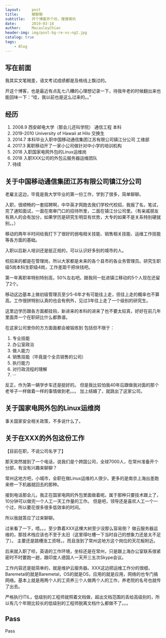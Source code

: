 ```yaml
---
layout:     post
title:      瞎聊聊
subtitle:   开个博客开个坑，慢慢填坑
date:       2019-03-18
author:     MacauleyChian
header-img: img/post-bg-re-vs-ng2.jpg
catalog: true
tags:
    - Blog
---
```


## 写在前面
我其实文笔贼差，语文考试成绩都是及格线上飘过的。

开这个博客，也是最近有点乱七八糟的心理想记录一下，待我年老的时候翻出来也能回味一下：“哇，我以前也是这么过来的。。”

## 经历
1. 2008.9 西安邮电大学（那会儿还叫学院） 通信工程 本科
2. 2019-2010 University of Hawaii at Hilo 交换生
3. 2014.7 本科毕业入职中国移动通信集团江苏有限公司镇江分公司 工维部
4. 2017.3 离职移动开了一家小公司做针对中小学的培训机构
5. 2018   入职国家电网外包的Linux运维岗
6. 2018   入职XXX公司的外包云服务器运维团队
7. 待续

## 关于中国移动通信集团江苏有限公司镇江分公司

老雇主这边，毕竟是我大学毕业的第一份工作，学到了很多，简单聊聊。

入职，很顺畅的一套招聘啊，中华英才网跑去我们学校代校招，我报了名，笔试，完了通知面试，一面在南审门口的招待所里，二面在镇江分公司里。（有亲戚朋友有熟人的会有加分，如果学历是研究生明显有优势，大专的如果不是关系特别硬就别。。）

移动的两年半时间给我打下了很好的弱电相关技能、销售相关技能、运维工作技能等各方面的基础。

入职以后新人培训还是挺正规的，可以认识好多别的城市的人。

校招来的都是在管理岗，所以大家都是未来的各个县市的各业务管理员。研究生职级5岗本科生职级4岗，工作差距千把块钱吧。

第一年离职率特别特别高，50%左右吧。跟我同一批进镇江移动的5个人现在还留了2个。

移动这边基本上做初级管理员至少5-6年才有可能往上走，但往上走的概率也不算高。工作很拼特别认真的也会有例外，见过3年往上走了一个级别的研究生。

这里边学历跟各方面都挂钩，新进来的本科的进来了也不要太较真，好好在前几年里面弄一个在职研比什么都靠谱。

在这家公司里你的方方面面都会被锻炼到
包括但不限于：
1. 专业技能
2. 办公室政治
3. 做人能力
4. 销售技能（毕竟是个全员销售的公司）
5. 执行能力
6. 对行政流程的理解
7. ···

反正，作为第一辆学步车还是挺好的。
但是我比较怕我40年后跟做我对面的那个老爷子一样做着一样的事情做到老。。。
加上结婚了，就跳出了这家公司。

## 关于国家电网外包的Linux运维岗
事关国家安全相关政策，不多说什么了。

## 关于在XXX的外包这份工作
【目前在职，不说公司名字了】

那天突然接到了一个电话，说我们是个跨国公司，全球7000人，在常州准备开个分部，有没有兴趣来聊聊？

常州这地方吧，小城市，全职在做Linux运维的人很少。更多的是南京上海出差跑来修一下机器就回去的那种。

接到电话那会儿，我正在国家电网的外包里面做着呢。属于那种只要技术跟上了，10分钟可以做完一个人工一天工作量的工作。
但是吧，领导还是喜欢人工一个一个过，所以要花很多很多低效率的时间。

所以我就答应了过来聊聊。

过来看了一下，唔。。。至少靠着XXX这棵大树至少没那么容易倒？
做云服务器运维的，那技术栈应该也不至于太旧（这里得吐槽一下当时自己的想象力还是太不足了）。
主要还是跳槽涨工资呀。。而且涨到了常州这地方这个岗位的天花板附近。

后来就入职了呗，英语的工作环境，坐标还是在常州，只是跟上海办公室联系很紧密时不时要跑一趟，跟印度人德国人一天开三五次Skype会议。

工作内容还是挺简单的，就是维护云服务器。XXX这边把运维工作分的很细，Baremetal的就是Baremetal，OS的就是OS，应用的就是应用，网络的也专门搞网络。基本上就是用两个人的工资养三个人做两个人的工作，养老院的名号也就传了出去。

严格执行ITIL，低级别的工程师就照着文档做，超出文档范围的丢给高级别的，所以有几个年限比较长的低级别的工程师脱离文档什么都做不了。。。

## Pass
Pass
